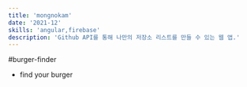 ```yaml
---
title: 'mongnokam'
date: '2021-12'
skills: 'angular,firebase'
description: 'Github API를 통해 나만의 저장소 리스트를 만들 수 있는 웹 앱.'
---
```


#burger-finder

- find your burger